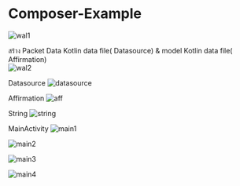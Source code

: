 # Composer-Example
![wal1](https://user-images.githubusercontent.com/110089122/189192043-4b88feed-e464-40b8-94bb-b9cc47530fae.png)

สร้าง Packet Data  Kotlin data file( Datasource) & model Kotlin data file( Affirmation)  
![wal2](https://user-images.githubusercontent.com/110089122/189192123-de225e81-de2d-4b24-a66a-2c154a8ad077.png)

Datasource
![datasource](https://user-images.githubusercontent.com/110089122/189192722-a0efe2ba-7911-4ef0-81e9-741e5355388d.png)


Affirmation
![aff](https://user-images.githubusercontent.com/110089122/189192791-ad35ecaa-4c45-40c1-ba58-38db2210a02a.png)


String
![string](https://user-images.githubusercontent.com/110089122/189192941-c2bfd8b7-ae28-44bf-b381-114b0c4431c3.png)


MainActivity
![main1](https://user-images.githubusercontent.com/110089122/189193037-b5435bd1-ed74-4f5c-827d-40ecf70d1ee3.png)


![main2](https://user-images.githubusercontent.com/110089122/189193062-31a95f0e-c9c1-412e-b537-7ed70cf501cf.png)


![main3](https://user-images.githubusercontent.com/110089122/189193099-fbed3d30-d805-4aac-a7f5-8f9c1e5a73aa.png)


![main4](https://user-images.githubusercontent.com/110089122/189193114-cb546c3a-91b7-4ec1-9c36-cd86b2e6db08.png)






